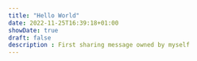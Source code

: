 ```yaml
---
title: "Hello World"
date: 2022-11-25T16:39:18+01:00
showDate: true
draft: false
description : First sharing message owned by myself
---
```

